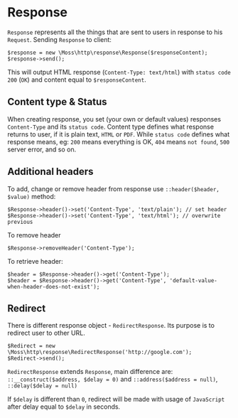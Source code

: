 # Response

`Response` represents all the things that are sent to users in response to his `Request`.
Sending `Response` to client:

	$response = new \Moss\http\response\Response($responseContent);
	$response->send();

This will output HTML response (`Content-Type: text/html`) with `status code` `200` (`OK`) and content equal to `$responseContent`.

## Content type & Status

When creating response, you set (your own or default values) responses `Content-Type` and its `status code`.
Content type defines what response returns to user, if it is plain text, `HTML` or `PDF`.
While `status code` defines what response means, eg: `200` means everything is OK, `404` means `not found`, `500` server error, and so on.

## Additional headers

To add, change or remove header from response use `::header($header, $value)` method:

	$Response->header()->set('Content-Type', 'text/plain'); // set header
	$Response->header()->set('Content-Type', 'text/html'); // overwrite previous

To remove header

	$Response->removeHeader('Content-Type');

To retrieve header:

	$header = $Response->header()->get('Content-Type');
	$header = $Response->header()->get('Content-Type', 'default-value-when-header-does-not-exist');

## Redirect

There is different response object - `RedirectResponse`. Its purpose is to redirect user to other URL.

	$Redirect = new \Moss\http\response\RedirectResponse('http://google.com');
	$Redirect->send();

`RedirectResponse` extends `Response`, main difference are: `::__construct($address, $delay = 0)` and `::address($address = null)`, `::delay($delay = null)`

If `$delay` is different than `0`, redirect will be made with usage of `JavaScript` after delay equal to `$delay` in seconds.
